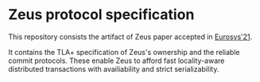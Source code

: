 # Zeus protocol specification
This repository consists the artifact of Zeus paper accepted in [Eurosys'21](https://2021.eurosys.org/). 

It contains the TLA+ specification of Zeus's ownership and the reliable commit protocols.
These enable Zeus to afford fast locality-aware distributed transactions with availiability and strict serializability.
